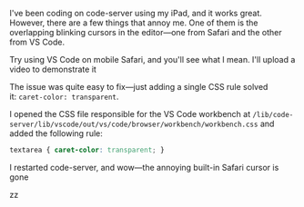 
I've been coding on code-server using my iPad, and it works great. However, there are a few things that annoy me. One of them is the overlapping blinking cursors in the editor—one from Safari and the other from VS Code.


Try using VS Code on mobile Safari, and you'll see what I mean. I'll upload a video to demonstrate it


The issue was quite easy to fix—just adding a single CSS rule solved it: `caret-color: transparent`.


I opened the CSS file responsible for the VS Code workbench at `/lib/code-server/lib/vscode/out/vs/code/browser/workbench/workbench.css` and added the following rule:


```css
textarea { caret-color: transparent; }
```


I restarted code-server, and wow—the annoying built-in Safari cursor is gone


zz

